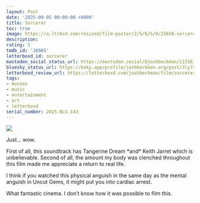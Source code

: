```yaml
---
layout: Post
date: '2025-09-05 00:00:00 +0000'
title: Sorcerer
toc: true
image: https://a.ltrbxd.com/resized/film-poster/2/5/6/5/0/25650-sorcerer-0-600-0-900-crop.jpg?v=8dd4d17006
description:
rating: 5
tmdb_id: '38985'
letterboxd_id: sorcerer
mastodon_social_status_url: https://mastodon.social/@joshbeckman/115161394159648115
bluesky_status_url: https://bsky.app/profile/joshbeckman.org/post/3ly7xvc62qm2t
letterboxd_review_url: https://letterboxd.com/joshbeckman/film/sorcerer/
tags:
- movies
- music
- entertainment
- art
- letterboxd
serial_number: 2025.BLG.143
---
```

 <p><img src="https://a.ltrbxd.com/resized/film-poster/2/5/6/5/0/25650-sorcerer-0-600-0-900-crop.jpg?v=8dd4d17006"/></p> <p>Just… wow. </p><p>First of all, this soundtrack has Tangerine Dream *and* Keith Jarret which is unbelievable. Second of all, the amount my body was clenched throughout this film made me appreciate a return to real life. </p><p>I think if you watched this physical anguish in the same day as the mental anguish in Uncut Gems, it might put you into cardiac arrest. </p><p>What fantastic cinema. I don’t know how it was possible to film this.</p> 

